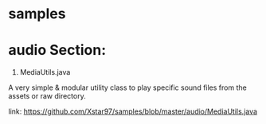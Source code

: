 # samples

# audio Section:

1. MediaUtils.java

A very simple & modular utility class to play specific sound files from the assets or raw directory.

link: https://github.com/Xstar97/samples/blob/master/audio/MediaUtils.java

